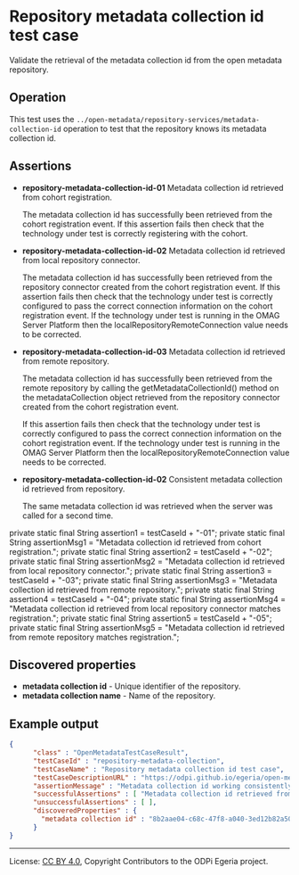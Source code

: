 <!-- SPDX-License-Identifier: CC-BY-4.0 -->
<!-- Copyright Contributors to the ODPi Egeria project. -->

# Repository metadata collection id test case

Validate the retrieval of the metadata collection id from the open metadata repository.

## Operation

This test uses the `../open-metadata/repository-services/metadata-collection-id`
operation to test that the repository knows its metadata collection id.

## Assertions

* **repository-metadata-collection-id-01** Metadata collection id retrieved from cohort registration.

   The metadata collection id has successfully been retrieved from the cohort registration event.
   If this assertion fails then check that the technology under test is correctly registering with
   the cohort.
   
* **repository-metadata-collection-id-02** Metadata collection id retrieved from local repository connector.

   The metadata collection id has successfully been retrieved from the repository connector
   created from the cohort registration event.
   If this assertion fails then check that the technology under test is correctly configured to
   pass the correct connection information on the cohort registration event.  If the technology
   under test is running in the OMAG Server Platform then the localRepositoryRemoteConnection value
   needs to be corrected.
   
* **repository-metadata-collection-id-03** Metadata collection id retrieved from remote repository.

   The metadata collection id has successfully been retrieved from the remote repository by calling the
   getMetadataCollectionId() method on the metadataCollection object retrieved from the repository connector
   created from the cohort registration event.
   
   
   If this assertion fails then check that the technology under test is correctly configured to
   pass the correct connection information on the cohort registration event.  If the technology
   under test is running in the OMAG Server Platform then the localRepositoryRemoteConnection value
   needs to be corrected.   

* **repository-metadata-collection-id-02** Consistent metadata collection id retrieved from repository.

    The same metadata collection id was retrieved when the server was called
for a second time.

private static final  String assertion1    = testCaseId + "-01";
    private static final  String assertionMsg1 = "Metadata collection id retrieved from cohort registration.";
    private static final  String assertion2    = testCaseId + "-02";
    private static final  String assertionMsg2 = "Metadata collection id retrieved from local repository connector.";
    private static final  String assertion3    = testCaseId + "-03";
    private static final  String assertionMsg3 = "Metadata collection id retrieved from remote repository.";
    private static final  String assertion4    = testCaseId + "-04";
    private static final  String assertionMsg4 = "Metadata collection id retrieved from local repository connector matches registration.";
    private static final  String assertion5    = testCaseId + "-05";
    private static final  String assertionMsg5 = "Metadata collection id retrieved from remote repository matches registration.";

## Discovered properties

* **metadata collection id** - Unique identifier of the repository.  
* **metadata collection name** - Name of the repository.  

## Example output

```json
{
      "class" : "OpenMetadataTestCaseResult",
      "testCaseId" : "repository-metadata-collection",
      "testCaseName" : "Repository metadata collection id test case",
      "testCaseDescriptionURL" : "https://odpi.github.io/egeria/open-metadata-conformance-suite/docs/origin-workbench/repository-metadata-collection-id-test-case.md",
      "assertionMessage" : "Metadata collection id working consistently",
      "successfulAssertions" : [ "Metadata collection id retrieved from repository.", "Consistent metadata collection id retrieved from repository." ],
      "unsuccessfulAssertions" : [ ],
      "discoveredProperties" : {
        "metadata collection id" : "8b2aae04-c68c-47f8-a040-3ed12b82a50e"
      }
}
```



----
License: [CC BY 4.0](https://creativecommons.org/licenses/by/4.0/),
Copyright Contributors to the ODPi Egeria project.